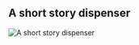 A short story dispenser
---

![A short story dispenser](https://raw2.github.com/qpleple/short-rpi/master/ressources/img/photo.jpg)
